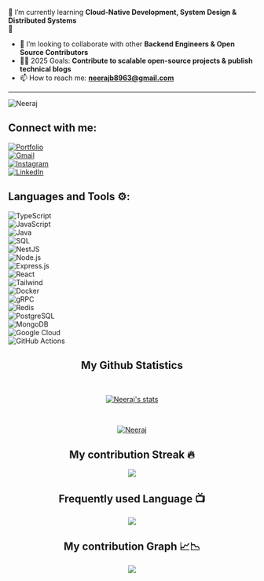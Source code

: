 🌱 I’m currently learning **Cloud-Native Development, System Design & Distributed Systems**  
📝  
- 👯 I’m looking to collaborate with other **Backend Engineers & Open Source Contributors**  
- 👨‍💻 2025 Goals: **Contribute to scalable open-source projects & publish technical blogs**  
- 📫 How to reach me: **neerajb8963@gmail.com**  

<hr><img src="https://komarev.com/ghpvc/?username=NeerajBhandari007&label=Profile%20views&color=0e75b6&style=flat" alt="Neeraj" /> </p>

## Connect with me:
[![Portfolio](https://img.shields.io/badge/Portfolio-20232A?style=for-the-badge)](https://portfolionb.netlify.app/)  
[![Gmail](https://img.shields.io/badge/Gmail-D14836?style=for-the-badge&logo=gmail&logoColor=white)](mailto:neerajb8963@gmail.com)  
[![Instagram](https://img.shields.io/badge/Instagram-%23E4405F.svg?style=for-the-badge&logo=Instagram&logoColor=white)](https://www.instagram.com/neerajbhandari5523/?hl=en)  
[![LinkedIn](https://img.shields.io/badge/linkedin-%230077B5.svg?style=for-the-badge&logo=linkedin&logoColor=white)](https://www.linkedin.com/in/neeraj28/)  

## Languages and Tools ⚙️:
![TypeScript](https://img.shields.io/badge/TypeScript-007ACC.svg?style=for-the-badge&logo=typescript&logoColor=white)  
![JavaScript](https://img.shields.io/badge/JavaScript-F7DF1E.svg?style=for-the-badge&logo=javascript&logoColor=black)  
![Java](https://img.shields.io/badge/java-%23ED8B00.svg?style=for-the-badge&logo=java&logoColor=white)  
![SQL](https://img.shields.io/badge/SQL-336791.svg?style=for-the-badge&logo=postgresql&logoColor=white)  
![NestJS](https://img.shields.io/badge/NestJS-ea2845.svg?style=for-the-badge&logo=nestjs&logoColor=white)  
![Node.js](https://img.shields.io/badge/Node.js-43853D.svg?style=for-the-badge&logo=node.js&logoColor=white)  
![Express.js](https://img.shields.io/badge/Express.js-404D59.svg?style=for-the-badge)  
![React](https://img.shields.io/badge/React-20232A.svg?style=for-the-badge&logo=react&logoColor=61DAFB)  
![Tailwind](https://img.shields.io/badge/TailwindCSS-38B2AC.svg?style=for-the-badge&logo=tailwind-css&logoColor=white)  
![Docker](https://img.shields.io/badge/Docker-2496ED.svg?style=for-the-badge&logo=docker&logoColor=white)  
![gRPC](https://img.shields.io/badge/gRPC-2CA5E0.svg?style=for-the-badge&logo=google&logoColor=white)  
![Redis](https://img.shields.io/badge/Redis-DC382D.svg?style=for-the-badge&logo=redis&logoColor=white)  
![PostgreSQL](https://img.shields.io/badge/PostgreSQL-316192.svg?style=for-the-badge&logo=postgresql&logoColor=white)  
![MongoDB](https://img.shields.io/badge/MongoDB-47A248.svg?style=for-the-badge&logo=mongodb&logoColor=white)  
![Google Cloud](https://img.shields.io/badge/GoogleCloud-4285F4.svg?style=for-the-badge&logo=googlecloud&logoColor=white)  
![GitHub Actions](https://img.shields.io/badge/GitHub_Actions-2088FF.svg?style=for-the-badge&logo=githubactions&logoColor=white)  

<h2 align="center">My Github Statistics </h2>   
<br>
<p align="center">
<a href="https://github.com/NeerajBhandari007">
<img align="center" alt="Neeraj's stats"
src="https://github-readme-stats-xi-rosy-19.vercel.app/api?username=NeerajBhandari007&show_icons=true&hide_border=true&count_private=true&bg_color=22272e&title_color=00ffff&text_color=ffffff&icon_color=ffffff"/>
</a>
</p>
<br>
<p align="center"> 
<a href="https://github.com/ryo-ma/github-profile-trophy">
<img src="https://github-profile-trophy.vercel.app/?username=NeerajBhandari007&theme=onedark" alt="Neeraj" /> 
</a>
</p>

<h2 align="center">My contribution Streak 🔥</h2>
<p align="center">
    <img src="https://github-readme-streak-stats.herokuapp.com/?user=NeerajBhandari007&theme=dark&hide_border=true&background=22272e&stroke=0000"/>
</p>
 
<h2 align="center">Frequently used Language 📺</h2>
<p align="center">
  <a href="https://github.com/Iamtripathisatyam/github-readme-streak-stats">
    <img src="https://github-readme-stats.vercel.app/api/top-langs/?username=NeerajBhandari007&theme=dark&hide_border=true&background=22272e&stroke=0000"/>
  </a>
</p>  

<h2 align="center">My contribution Graph 📈📉</h2>
<p align="center">
  <a href="https://github.com/NeerajBhandari007">
    <img src="https://activity-graph.herokuapp.com/graph?username=NeerajBhandari007&theme=xcode"/>
  </a>
</p>
